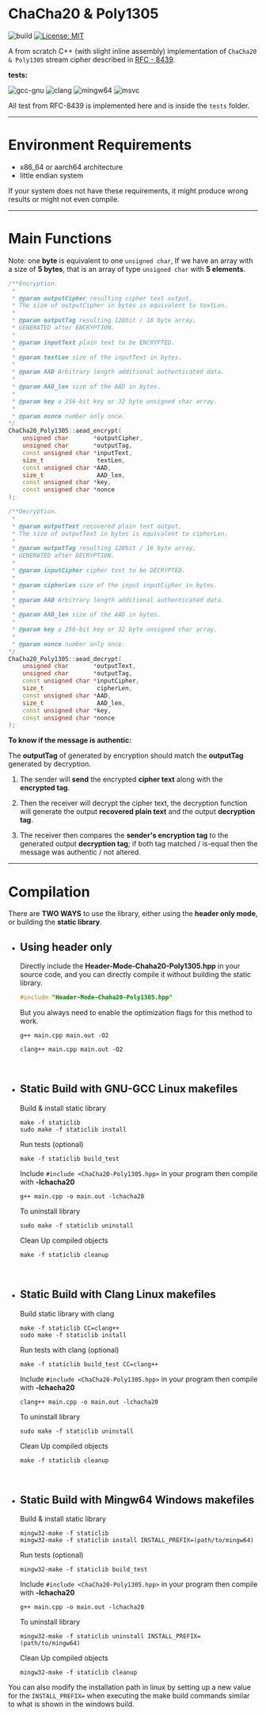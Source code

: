 # ChaCha20 & Poly1305

![build](https://github.com/mrdcvlsc/ChaCha20-Poly1305/actions/workflows/build.yml/badge.svg)
[![License: MIT](https://img.shields.io/badge/License-MIT-green.svg)](https://opensource.org/licenses/MIT)

A from scratch C++ (with slight inline assembly) implementation of ```ChaCha20 & Poly1305``` stream cipher described in [RFC - 8439](https://www.rfc-editor.org/info/rfc8439).

**tests:**

![gcc-gnu](https://github.com/mrdcvlsc/ChaCha20-Poly1305/actions/workflows/gcc-gnu.yml/badge.svg)
![clang](https://github.com/mrdcvlsc/ChaCha20-Poly1305/actions/workflows/clang.yml/badge.svg)
![mingw64](https://github.com/mrdcvlsc/ChaCha20-Poly1305/actions/workflows/mingw64.yml/badge.svg)
![msvc](https://github.com/mrdcvlsc/ChaCha20-Poly1305/actions/workflows/msvc.yml/badge.svg)

All test from RFC-8439 is implemented here and is inside the ```tests``` folder.

-----

# Environment Requirements
- x86_64 or aarch64 architecture
- little endian system

If your system does not have these requirements, it might produce wrong results or might not even compile.

-----

# Main Functions

Note: one **byte** is equivalent to one ```unsigned char```, If we have an array with a size of **5 bytes**, that is an array of type ```unsigned char``` with **5 elements**.

```c++
/**Encryption.
 * 
 * @param outputCipher resulting cipher text output, 
 * The size of outputCipher in bytes is equivalent to textLen.
 * 
 * @param outputTag resulting 128bit / 16 byte array,
 * GENERATED after ENCRYPTION.
 * 
 * @param inputText plain text to be ENCRYPTED.
 * 
 * @param textLen size of the inputText in bytes.
 * 
 * @param AAD Arbitrary length additional authenticated data.
 * 
 * @param AAD_len size of the AAD in bytes.
 * 
 * @param key a 256-bit key or 32 byte unsigned char array.
 * 
 * @param nonce number only once.
*/
ChaCha20_Poly1305::aead_encrypt(
    unsigned char       *outputCipher,
    unsigned char       *outputTag,
    const unsigned char *inputText,
    size_t               textLen,
    const unsigned char *AAD,
    size_t               AAD_len,
    const unsigned char *key,
    const unsigned char *nonce
);

/**Decryption.
 * 
 * @param outputText recovered plain text output, 
 * The size of outputText in bytes is equivalent to cipherLen.
 * 
 * @param outputTag resulting 128bit / 16 byte array,
 * GENERATED after DECRYPTION.
 * 
 * @param inputCipher cipher text to be DECRYPTED.
 * 
 * @param cipherLen size of the input inputCipher in bytes.
 * 
 * @param AAD Arbitrary length additional authenticated data.
 * 
 * @param AAD_len size of the AAD in bytes.
 * 
 * @param key a 256-bit key or 32 byte unsigned char array.
 * 
 * @param nonce number only once.
*/
ChaCha20_Poly1305::aead_decrypt(
    unsigned char       *outputText,
    unsigned char       *outputTag,
    const unsigned char *inputCipher,
    size_t               cipherLen,
    const unsigned char *AAD,
    size_t               AAD_len,
    const unsigned char *key,
    const unsigned char *nonce
);
```

**To know if the message is authentic:**

The **outputTag** of generated by encryption should match the **outputTag** generated by decryption.

1. The sender will **send** the encrypted **cipher text** along with the **encrypted tag**.

2. Then the receiver will decrypt the cipher text, the decryption function will generate the output **recovered plain text** and the output **decryption tag**.

3. The receiver then compares the **sender's encryption tag** to the generated output **decryption tag**; if both tag matched / is-equal then the message was authentic / not altered.

-----


# Compilation

There are **TWO WAYS** to use the library, either using the **header only mode**, or building the **static library**.

- ## **Using header only**

    Directly include the **Header-Mode-Chaha20-Poly1305.hpp** in your source code, and you can directly compile it without building the static library.

    ```c++
    #include "Header-Mode-Chaha20-Poly1305.hpp"
    ```

    But you always need to enable the optimization flags for this method to work.

    ```shell
    g++ main.cpp main.out -O2
    ```

    ```shell
    clang++ main.cpp main.out -O2
    ```

<br>

- ## **Static Build with GNU-GCC Linux makefiles**

    Build & install static library
    ```shell
    make -f staticlib
    sudo make -f staticlib install
    ```

    Run tests (optional)
    ```
    make -f staticlib build_test
    ```

    Include ```#include <ChaCha20-Poly1305.hpp>``` in your program then compile with **-lchacha20**

    ```
    g++ main.cpp -o main.out -lchacha20
    ```

    To uninstall library
    ```
    sudo make -f staticlib uninstall
    ```

    Clean Up compiled objects
    ```
    make -f staticlib cleanup
    ```

<br>

- ## **Static Build with Clang Linux makefiles**

    Build static library with clang
    ```shell
    make -f staticlib CC=clang++
    sudo make -f staticlib install
    ```

    Run tests with clang (optional)
    ```
    make -f staticlib build_test CC=clang++
    ```

    Include ```#include <ChaCha20-Poly1305.hpp>``` in your program then compile with **-lchacha20**

    ```
    clang++ main.cpp -o main.out -lchacha20
    ```

    To uninstall library
    ```
    sudo make -f staticlib uninstall
    ```

    Clean Up compiled objects
    ```
    make -f staticlib cleanup
    ```

<br>

- ## **Static Build with Mingw64 Windows makefiles**
    
    Build & install static library
    ```shell
    mingw32-make -f staticlib
    mingw32-make -f staticlib install INSTALL_PREFIX=(path/to/mingw64)
    ```

    Run tests (optional)
    ```
    mingw32-make -f staticlib build_test
    ```

    Include ```#include <ChaCha20-Poly1305.hpp>``` in your program then compile with **-lchacha20**

    ```
    g++ main.cpp -o main.out -lchacha20
    ```

    To uninstall library
    ```
    mingw32-make -f staticlib uninstall INSTALL_PREFIX=(path/to/mingw64)
    ```

    Clean Up compiled objects
    ```
    mingw32-make -f staticlib cleanup
    ```

You can also modify the installation path in linux by setting up a new value for the ```INSTALL_PREFIX=``` when executing the make build commands similar to what is shown in the windows build.
